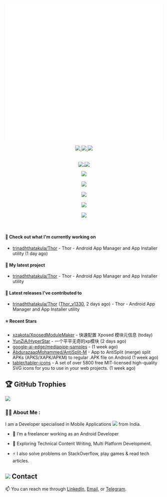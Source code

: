 
<p align="center">
<img src="./github-metrics.svg" /></p>

<div align="center">
  <a href="https://github.com/trinadhthatakula" target="_blank">
    <img src="https://badges.pufler.dev/visits/trinadhthatakula/trinadhthatakula?style=for-the-badge&color=e74c3c&logo=github&label=Spying+Counter">
  </a>
  <a href="https://github.com/trinadhthatakula" target="_blank">
    <img src="https://badges.pufler.dev/years/trinadhthatakula/?style=for-the-badge&color=27a4fb&logo=github&label=Account+Age">
  </a>
  <a href="https://github.com/trinadhthatakula/trinadhthatakula/commits/main" target="_blank">
    <img src="https://badges.pufler.dev/updated/trinadhthatakula/trinadhthatakula?style=for-the-badge&color=f0f6f9&logo=github&label=Update">
  </a>
</div>

<br/>

<p align="center">
<a href="https://github.com/trinadhthatakula">
  <img height=200 align="center" src="https://github-readme-stats.vercel.app/api?username=trinadhthatakula&show_icons=true&theme=vision-friendly-dark&rank_icon=github&include_all_commits=true&count_private=true" />
  <img height=200 align="center" src="https://github-readme-stats.vercel.app/api/top-langs/?username=trinadhthatakula&show_icons=true&theme=vision-friendly-dark&show_owner=true" />
</a>
</p>


<p align="center">
  <a href="https://skillicons.dev">
    <img src="https://skillicons.dev/icons?i=cpp,java,kotlin,js,androidstudio" />
  </a>
</p>

<p align="center">
  <a href="https://skillicons.dev">
    <img src="https://skillicons.dev/icons?i=vscode,visualstudio,firebase,aws,gcp" />
  </a>
</p>

<p align="center">
  <a href="https://skillicons.dev">
    <img src="https://skillicons.dev/icons?i=css,html,materialui,figma,react" />
  </a>
</p>


<p align="center">
  <a href="https://skillicons.dev">
    <img src="https://skillicons.dev/icons?i=nextjs,nuxtjs,flutter,nestjs,express" />
  </a>
</p>


<p align="center">
  <a href="https://skillicons.dev">
    <img src="https://skillicons.dev/icons?i=nodejs,mongodb,mysql,postgres,sqlite" />
  </a>
</p>

<br/>

#### 👷 Check out what I'm currently working on

- [trinadhthatakula/Thor](https://github.com/trinadhthatakula/Thor) - Thor - Android App Manager and App Installer utility (1 day ago)

#### 🌱 My latest project

- [trinadhthatakula/Thor](https://github.com/trinadhthatakula/Thor) - Thor - Android App Manager and App Installer utility

#### 🔭 Latest releases I've contributed to

- [trinadhthatakula/Thor](https://github.com/trinadhthatakula/Thor) ([Thor_v1330](https://github.com/trinadhthatakula/Thor/releases/tag/Thor_v1330), 2 days ago) - Thor - Android App Manager and App Installer utility

#### ⭐ Recent Stars

- [xzakota/XposedModuleMaker](https://github.com/xzakota/XposedModuleMaker) - 快速配置 Xposed 模块元信息 (today)
- [YunZiA/HyperStar](https://github.com/YunZiA/HyperStar) - 一个平平无奇的xp模块 (2 days ago)
- [google-ai-edge/mediapipe-samples](https://github.com/google-ai-edge/mediapipe-samples) -  (1 week ago)
- [AbdurazaaqMohammed/AntiSplit-M](https://github.com/AbdurazaaqMohammed/AntiSplit-M) - App to AntiSplit (merge) split APKs (APKS/XAPK/APKM) to regular .APK file on Android (1 week ago)
- [tabler/tabler-icons](https://github.com/tabler/tabler-icons) - A set of over 5800 free MIT-licensed high-quality SVG icons for you to use in your web projects. (1 week ago)


## 🏆 GitHub Trophies
![](https://github-profile-trophy.vercel.app/?username=trinadhthatakula&theme=dark&no-frame=true&no-bg=true&margin-w=4)


### :woman_technologist: About Me :
I am a Developer specialised in Mobile Applications <img src="https://media.giphy.com/media/WUlplcMpOCEmTGBtBW/giphy.gif" width="30"> from India.

- :telescope: I’m a freelancer working as an Android Developer

- :seedling: Exploring Technical Content Writing, Multi Platform Development.

- :zap: I also solve problems on StackOverflow, play games & read tech articles.


## <img height=30 src="https://raw.githubusercontent.com/Tarikul-Islam-Anik/Animated-Fluent-Emojis/master/Emojis/People/Technologist.png" /> Contact
📫 You can reach me through [LinkedIn](https://www.linkedin.com/in/trinadh-thatakula), [Email](mailto:trinadh.thatakula@gmail.com), or [Telegram](https://t.me/it_slipped_in).


